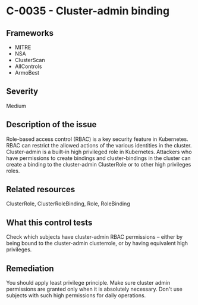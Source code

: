 # C-0035 - Cluster-admin binding

## Frameworks
* MITRE
* NSA
* ClusterScan
* AllControls
* ArmoBest
 
## Severity
Medium

## Description of the issue
Role-based access control (RBAC) is a key security feature in Kubernetes. RBAC can restrict the allowed actions of the various identities in the cluster. Cluster-admin is a built-in high privileged role in Kubernetes. Attackers who have permissions to create bindings and cluster-bindings in the cluster can create a binding to the cluster-admin ClusterRole or to other high privileges roles.
 
## Related resources
ClusterRole, ClusterRoleBinding, Role, RoleBinding
 
## What this control tests 
Check which subjects have cluster-admin RBAC permissions – either by being bound to the cluster-admin clusterrole, or by having equivalent high privileges.  
 
## Remediation
You should apply least privilege principle. Make sure cluster admin permissions are granted only when it is absolutely necessary. Don't use subjects with such high permissions for daily operations.
 
